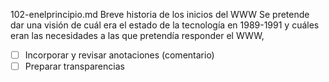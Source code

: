 102-enelprincipio.md
Breve historia de los inicios del WWW
Se pretende dar una visión de cuál era el estado de la tecnología en 1989-1991 y cuáles eran las necesidades a las que pretendía responder el WWW,

- [ ] Incorporar y revisar anotaciones (comentario)
- [ ] Preparar transparencias

<!--
* Un poco de historia
** TCP/IP
  Prerrequisitos técnicos. Asignación de direcciones IP y enrutamiento. Nombres de dominio.
** HTTP+HTML
  Veremos en más profundidad más adelante
Se podría introducir la foto de Roberts,Cert,Kahn y Berners-Lee del Premio Príncipe de Asturias de 2002. Se puede comentar cómo en esta disciplina es tan joven que muchos de los artífices están todavía vivos y activos. Se puede comentar que al igual que estos distinguidos señores, los alumnos de aquí a 10 años pueden estar trabajando en algo grande.
** Contenidos dinámicos
Tecnologías en el lado del servidor (CGI, etc) y en el lado del cliente (javascript, SWF ...).
Servicios: Buscadores (Altavista, etc), portales (Yahoo, msn, etc), webmail, foros, redes sociales ...
  Inicialmente ser portan servicios existentes en el mundo físico (brick and mortar), pero la tecnología permite mayor funcionalidad e inmediatez.
* Cuestión modos de publicar contenidos (qué, cómo, dónde)
Respecto al qué cabría mencionar netiqueta. Que el contenido aporte algo significativo, que respete los derechos de los demás.
Respecto al cómo, nos referiríamos al formato. Ya no se clava un manuscrito a la puerta de una iglesia. Se pretende que seamos capaces de publicar un texto imprimible, debidamente estructurado y formateado, utilizando un lenguaje y unas convenciones adecuadas (equiparables a las requeridas por algunos publicadores, estilo APA v.6, o IEEE), e incluyendo contenidos gráficos e incluso audiovisuales.
Respecto al dónde, depende en gran medida el alcance que deseamos tener. No es lo mismo publicar alguna foto personal o cómo nos sentimos en un círculo cercano, que compartir una información u obra en un estilo más profesional. No es lo mismo publicar contenidos pequeños y ocasionales, que publicar un artículo de mayor entidad, o concierta regularidad.
(Actividad) Se podría plantear la cuestión de qué tipo de contenidos son adecuados para whatsapp,facebook,twitter,reddit,un blog, una página/sitio personal, o a través de una editorial técnica especializada (journal,proceeding,etc)
[] Desarrollar más la actividad

* Otra posible actividad inicial es pedir a los alumnos que pongan por escrito qué esperan aprender/conseguir con esta unidad. Puede tener aspectos positivos como incitar a los alumnos a plantearse y expresar sus metas, y mejorar su  motivación intrínseca. Sin embargo por otro lado le estamos obligando a "desnudarse" y nos estamos inmiscuyendo en sus razones personales, que quizás no tenga claras.


#La World Wide Web
@@@ El término no es particularmente específico. La alternativa de "Los protocolos de Hiper-texto" no parece mejor.
* Orígenes/Contexto
Hacia los años 1980-1990 los ordenadores personales (PC's) comienzan a popularizarse. Las unidades de cinta de cassette van sustituyendose por diskettes (de 5,25" y de 3,5"). Los discos duros reducen su tamaño desde el de un tambor de lavadora al de 5,25". Los terminales de usuario pasan de ser de solo texto y fósforo verde a permitir colores y modos gráficos (CGA,VGA). Las impresoras matriciales son artefactos ruidosos, e inicialmente solo escriben en papel continuo. Pese a ello los formatos y el software de edición de texto (TeX,Wordperfect) son un poco anteriores.
** https://www.zetta.net/about/blog/history-data-storage-technology
El acceso a internet también está en pañales. En universidades y otros centros de investigación, el uso del correo electrónico, los servidores FTP y grupos de noticias es una novedad.
Es en el ámbito académico: CERN:HTTP+HTML, U.Minnessotta (Gopher) donde aparecen los primeros documentos electrónicos con referencias cruzadas

** https://home.cern/topics/birth-web (más recomendado)
** https://home.cern/cern-people/opinion/2014/04/internet-prehistory-cern (menos recomendado, simplemente de cómo recientemente se había pasado de un protocolo propietario [DECNet] a TCP/IP)

Relevancia en el ámbito académico de citar y referenciar.
  "If I have seen further, it is by standing on the shoulders of giants"
  Cita atribuida a Isaac Newton, pero probablemente anterior (https://en.wikipedia.org/wiki/Standing_on_the_shoulders_of_giants).
  Dar crédito a los predecesores, demostrar que el trabajo está bien fundamentado, facilitar a los investigadores consultar las fuentes y a través de éstas, otros trabajos relacionados.


-->
